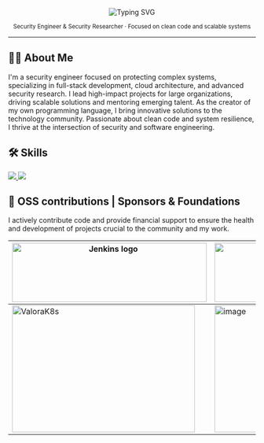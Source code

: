 <!-- Minimalist GitHub README -->

<p align="center">
  <img src="https://readme-typing-svg.herokuapp.com?font=Fira+Code&size=24&pause=1000&color=FFFFFF&center=true&vCenter=true&width=435&lines=Hi+there,+I'm+Richard;Security+Engineer;Welcome+to+my+GitHub!" alt="Typing SVG" />
</p>

<p align="center">
  <sub>Security Engineer & Security Researcher · Focused on clean code and scalable systems </sub>
</p>

---

## 🕵️‍♂️ About Me
I'm a security engineer focused on protecting complex systems, specializing in full-stack development, cloud architecture, and advanced security research. I lead high-impact projects for large organizations, driving scalable solutions and mentoring emerging talent. As the creator of my own programming language, I bring innovative solutions to the technology community. Passionate about clean code and system resilience, I thrive at the intersection of security and software engineering. 

## 🛠️ Skills 
  <a href="https://skillicons.dev">
    <img src="https://skillicons.dev/icons?i=kotlin,js,ts,go,py,aws,docker,kubernetes,jenkins,azure,postgresql" />
    <img src="https://skillicons.dev/icons?i=react,nodejs,angular,vue,vite,redhat,bun,bash,flask,supabase,postman" />
  </a>

## 🤝 OSS contributions | Sponsors & Foundations
I actively contribute code and provide financial support to ensure the health and development of projects crucial to the community and my work.

|<img width="396" height="120" src="https://www.jenkins.io/images/jenkins-logo-title-dark.svg" alt="Jenkins logo"> | <img width="396" height="120" alt="Untitled(1)" src="https://github.com/user-attachments/assets/c224284c-fa59-491f-8121-114510bf5311" />|
------------------------------------------------------------------------------------------------------------------------------------|------------------------------------------------------------------------------------------------------------------
|<img width="372" height="258" alt="ValoraK8s" src="https://github.com/user-attachments/assets/61005a21-20d1-4e56-b5e1-f36696697dc8" />| <img width="372" height="258" alt="image" src="https://github.com/user-attachments/assets/b756a6e3-b4cd-4d87-a24f-0b6bdbb87c24" />|



<!--|<img width="396" height="120" alt="image" src="https://github.com/user-attachments/assets/faf50e49-5be0-4436-946b-70398703163c" /> | <img width="396" height="150" alt="aws(1)" src="https://github.com/user-attachments/assets/7d009f39-8a2c-4aab-a97f-b3e2dbf5d569" />|-->

